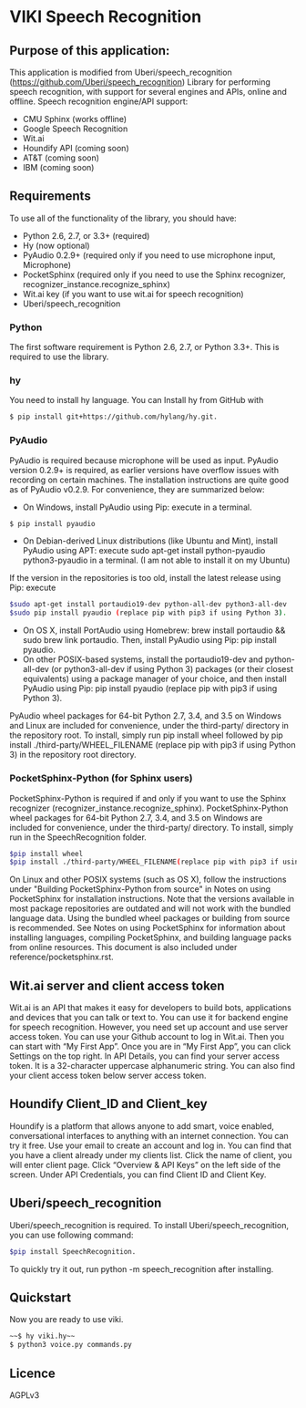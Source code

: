 # VIKI Speech Recognition

## Purpose of this application: 

This application is modified from Uberi/speech_recognition (https://github.com/Uberi/speech_recognition)
Library for performing speech recognition, with support for several engines and APIs, online and offline.
Speech recognition engine/API support:
- CMU Sphinx (works offline)
- Google Speech Recognition
- Wit.ai
- Houndify API (coming soon)
- AT&T (coming soon)
- IBM (coming soon)

## Requirements
To use all of the functionality of the library, you should have:
- Python 2.6, 2.7, or 3.3+ (required)
- Hy (now optional)
- PyAudio 0.2.9+ (required only if you need to use microphone input, Microphone)
- PocketSphinx (required only if you need to use the Sphinx recognizer, recognizer_instance.recognize_sphinx)
- Wit.ai key (if you want to use wit.ai for speech recognition)
- Uberi/speech_recognition

### Python
The first software requirement is Python 2.6, 2.7, or Python 3.3+. This is required to use the library.
### hy
You need to install hy language. You can Install hy from GitHub with 
```sh
$ pip install git+https://github.com/hylang/hy.git.
```
### PyAudio 
PyAudio is required because microphone will be used as input. PyAudio version 0.2.9+ is required, as earlier versions have overflow issues with recording on certain machines.
The installation instructions are quite good as of PyAudio v0.2.9. For convenience, they are summarized below:
- On Windows, install PyAudio using Pip: execute in a terminal.
```sh
$ pip install pyaudio 
```
- On Debian-derived Linux distributions (like Ubuntu and Mint), install PyAudio using APT: execute sudo apt-get install python-pyaudio python3-pyaudio in a terminal. (I am not able to install it on my Ubuntu)

If the version in the repositories is too old, install the latest release using Pip: execute 
```sh
$sudo apt-get install portaudio19-dev python-all-dev python3-all-dev 
$sudo pip install pyaudio (replace pip with pip3 if using Python 3).
```
- On OS X, install PortAudio using Homebrew: brew install portaudio && sudo brew link portaudio. Then, install PyAudio using Pip: pip install pyaudio.
- On other POSIX-based systems, install the portaudio19-dev and python-all-dev (or python3-all-dev if using Python 3) packages (or their closest equivalents) using a package manager of your choice, and then install PyAudio using Pip: pip install pyaudio (replace pip with pip3 if using Python 3).

PyAudio wheel packages for 64-bit Python 2.7, 3.4, and 3.5 on Windows and Linux are included for convenience, under the third-party/ directory in the repository root. To install, simply run pip install wheel followed by pip install ./third-party/WHEEL_FILENAME (replace pip with pip3 if using Python 3) in the repository root directory.

### PocketSphinx-Python (for Sphinx users)
PocketSphinx-Python is required if and only if you want to use the Sphinx recognizer (recognizer_instance.recognize_sphinx).
PocketSphinx-Python wheel packages for 64-bit Python 2.7, 3.4, and 3.5 on Windows are included for convenience, under the third-party/ directory. To install, simply run in the SpeechRecognition folder.
```sh
$pip install wheel 
$pip install ./third-party/WHEEL_FILENAME(replace pip with pip3 if using Python 3) 
```
On Linux and other POSIX systems (such as OS X), follow the instructions under "Building PocketSphinx-Python from source" in Notes on using PocketSphinx for installation instructions.
Note that the versions available in most package repositories are outdated and will not work with the bundled language data. Using the bundled wheel packages or building from source is recommended.
See Notes on using PocketSphinx for information about installing languages, compiling PocketSphinx, and building language packs from online resources. This document is also included under reference/pocketsphinx.rst.

## Wit.ai server and client access token
Wit.ai is an API that makes it easy for developers to build bots, applications and devices that you can talk or text to. You can use it for backend engine for speech recognition. However, you need set up account and use server access token. You can use your Github account to log in Wit.ai. Then you can start with “My First App”. Once you are in “My First App”, you can click Settings on the top right. In API Details, you can find your server access token. It is a 32-character uppercase alphanumeric string. You can also find your client access token below server access token.

## Houndify Client_ID and Client_key
Houndify is a platform that allows anyone to add smart, voice enabled, conversational interfaces to anything with an internet connection. You can try it free. Use your email to create an account and log in. You can find that you have a client already under my clients list. Click the name of client, you will enter client page. Click “Overview & API Keys” on the left side of the screen. Under API Credentials, you can find Client ID and Client Key.  

## Uberi/speech_recognition
Uberi/speech_recognition is required. To install Uberi/speech_recognition, you can use following command:
```sh
$pip install SpeechRecognition. 
```
To quickly try it out, run python -m speech_recognition after installing.

## Quickstart
Now you are ready to use viki.
```sh
~~$ hy viki.hy~~
$ python3 voice.py commands.py
```

## Licence
AGPLv3

